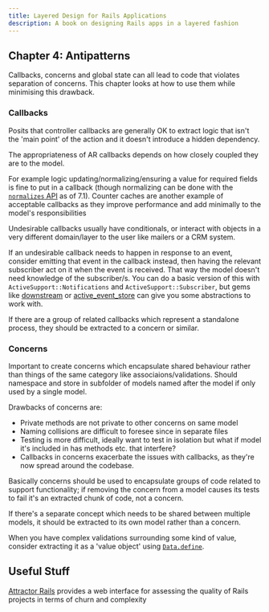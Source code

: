 ```yaml
---
title: Layered Design for Rails Applications
description: A book on designing Rails apps in a layered fashion
---
```


## Chapter 4: Antipatterns

Callbacks, concerns and global state can all lead to code that violates separation of concerns. This chapter looks at how to use them while minimising this drawback.

### Callbacks

Posits that controller callbacks are generally OK to extract logic that isn't the 'main point' of the action and it doesn't introduce a hidden dependency.

The appropriateness of AR callbacks depends on how closely coupled they are to the model.

For example logic updating/normalizing/ensuring a value for required fields is fine to put in a callback (though normalizing can be done with the [`normalizes` API](https://api.rubyonrails.org/classes/ActiveRecord/Normalization.html) as of 7.1). Counter caches are another example of acceptable callbacks as they improve performance and add minimally to the model's responsibilities

Undesirable callbacks usually have conditionals, or interact with objects in a very different domain/layer to the user like mailers or a CRM system.

If an undesirable callback needs to happen in response to an event, consider emitting that event in the callback instead, then having the relevant subscriber act on it when the event is received. That way the model doesn't need knowledge of the subscriber/s. You can do a basic version of this with `ActiveSupport::Notifications` and `ActiveSupport::Subscriber`, but gems like [downstream](https://github.com/palkan/downstream) or [active_event_store](https://github.com/palkan/active_event_store) can give you some abstractions to work with.

If there are a group of related callbacks which represent a standalone process, they should be extracted to a concern or similar.

### Concerns

Important to create concerns which encapsulate shared behaviour rather than things of the same category like associaions/validations. Should namespace and store in subfolder of models named after the model if only used by a single model.

Drawbacks of concerns are:

- Private methods are not private to other concerns on same model
- Naming collisions are difficult to foresee since in separate files
- Testing is more difficult, ideally want to test in isolation but what if model it's included in has methods etc. that interfere?
- Callbacks in concerns exacerbate the issues with callbacks, as they're now spread around the codebase.

Basically concerns should be used to encapsulate groups of code related to support functionality; if removing the concern from a model causes its tests to fail it's an extracted chunk of code, not a concern.

If there's a separate concept which needs to be shared between multiple models, it should be extracted to its own model rather than a concern.

When you have complex validations surrounding some kind of value, consider extracting it as a 'value object' using [`Data.define`](https://docs.ruby-lang.org/en/3.3/Data.html).

## Useful Stuff

[Attractor Rails](https://github.com/julianrubisch/attractor-rails) provides a web interface for assessing the quality of Rails projects in terms of churn and complexity
